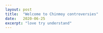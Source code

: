 ```yaml
---
layout: post
title:  "Welcome to Chinmoy controversies"
date:   2020-06-25
excerpt: "love try understand"
---
```

